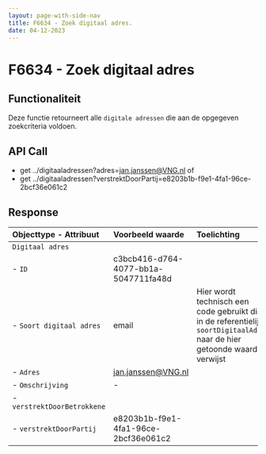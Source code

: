 ```yaml
---
layout: page-with-side-nav
title: F6634 - Zoek digitaal adres.
date: 04-12-2023
---
```


# F6634 - Zoek digitaal adres

## Functionaliteit

Deze functie retourneert alle `digitale adressen` die aan de opgegeven zoekcriteria voldoen.

## API Call

- get ../digitaaladressen?adres=jan.janssen@VNG.nl                                   of
- get ../digitaaladressen?verstrektDoorPartij=e8203b1b-f9e1-4fa1-96ce-2bcf36e061c2

## Response 

| Objecttype - Attribuut | Voorbeeld waarde | Toelichting |
| :----------- | :----------- | :----------- |
| `Digitaal adres` | | |
| - `ID` | c3bcb416-d764-4077-bb1a-5047711fa48d | | 
| - `Soort digitaal adres` | email | Hier wordt technisch een code gebruikt die in de referentielijst `soortDigitaalAdres` naar de hier getoonde waarde verwijst | 
| - `Adres` | jan.janssen@VNG.nl | | 
| - `Omschrijving` | - | | 
| - `verstrektDoorBetrokkene` | | |
| - `verstrektDoorPartij` | e8203b1b-f9e1-4fa1-96ce-2bcf36e061c2 | | 
